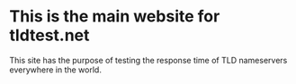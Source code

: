 # This is the main website for tldtest.net

This site has the purpose of testing the response time of TLD nameservers everywhere in the world.
